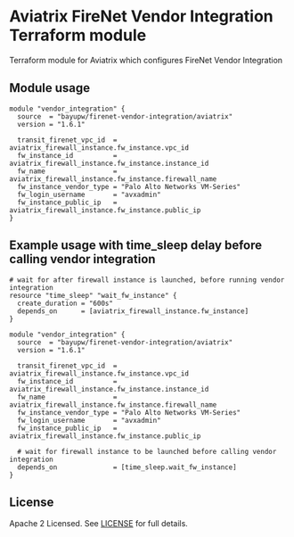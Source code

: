 # Aviatrix FireNet Vendor Integration Terraform module

Terraform module for Aviatrix which configures FireNet Vendor Integration

## Module usage

```hcl
module "vendor_integration" {
  source  = "bayupw/firenet-vendor-integration/aviatrix"
  version = "1.6.1"

  transit_firenet_vpc_id  = aviatrix_firewall_instance.fw_instance.vpc_id
  fw_instance_id          = aviatrix_firewall_instance.fw_instance.instance_id
  fw_name                 = aviatrix_firewall_instance.fw_instance.firewall_name
  fw_instance_vendor_type = "Palo Alto Networks VM-Series"
  fw_login_username       = "avxadmin"
  fw_instance_public_ip   = aviatrix_firewall_instance.fw_instance.public_ip
}
```

## Example usage with time_sleep delay before calling vendor integration

```hcl
# wait for after firewall instance is launched, before running vendor integration
resource "time_sleep" "wait_fw_instance" {
  create_duration = "600s"
  depends_on      = [aviatrix_firewall_instance.fw_instance]
}

module "vendor_integration" {
  source  = "bayupw/firenet-vendor-integration/aviatrix"
  version = "1.6.1"

  transit_firenet_vpc_id  = aviatrix_firewall_instance.fw_instance.vpc_id
  fw_instance_id          = aviatrix_firewall_instance.fw_instance.instance_id
  fw_name                 = aviatrix_firewall_instance.fw_instance.firewall_name
  fw_instance_vendor_type = "Palo Alto Networks VM-Series"
  fw_login_username       = "avxadmin"
  fw_instance_public_ip   = aviatrix_firewall_instance.fw_instance.public_ip

  # wait for firewall instance to be launched before calling vendor integration
  depends_on              = [time_sleep.wait_fw_instance]
}
```

## License

Apache 2 Licensed. See [LICENSE](https://github.com/terraform-aviatrix-firenet-vendor-integration/tree/master/LICENSE) for full details.
